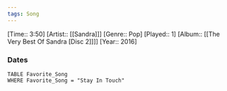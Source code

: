 ```yaml
---
tags: Song  
---
```

[Time:: 3:50]
[Artist:: [[Sandra]]]
[Genre:: Pop]
[Played:: 1]
[Album:: [[The Very Best Of Sandra [Disc 2]]]]
[Year:: 2016]
### Dates
````dataview
TABLE Favorite_Song
WHERE Favorite_Song = "Stay In Touch"
````